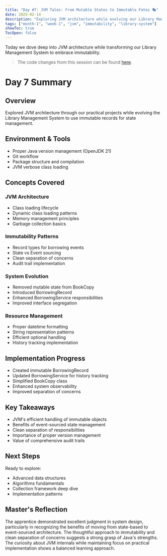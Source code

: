 ```yaml
---
title: "Day #7: JVM Tales: From Mutable States to Immutable Fates 🎭"
date: 2025-02-14
description: "Exploring JVM architecture while evolving our Library Management System to use immutable records"
tags: ["month-1", "week-1", "jvm", "immutability", "library-system"]
showToc: true
TocOpen: false
---
```


Today we dove deep into JVM architecture while transforming our Library Management System to embrace immutability.

> The code changes from this session can be found [here](https://github.com/caglarturali/javamastery/tree/ff427f0e246a80d5e4fc4367b4863b2ca535781e).

# Day 7 Summary

## Overview
Explored JVM architecture through our practical projects while evolving the Library Management System to use immutable records for state management.

## Environment & Tools
- Proper Java version management (OpenJDK 21)
- Git workflow
- Package structure and compilation
- JVM verbose class loading

## Concepts Covered

### JVM Architecture
- Class loading lifecycle
- Dynamic class loading patterns
- Memory management principles
- Garbage collection basics

### Immutability Patterns
- Record types for borrowing events
- State vs Event sourcing
- Clean separation of concerns
- Audit trail implementation

### System Evolution
- Removed mutable state from BookCopy
- Introduced BorrowingRecord
- Enhanced BorrowingService responsibilities
- Improved interface segregation

### Resource Management
- Proper datetime formatting
- String representation patterns
- Efficient optional handling
- History tracking implementation

## Implementation Progress
- Created immutable BorrowingRecord
- Updated BorrowingService for history tracking
- Simplified BookCopy class
- Enhanced system observability
- Improved separation of concerns

## Key Takeaways
- JVM's efficient handling of immutable objects
- Benefits of event-sourced state management
- Clean separation of responsibilities
- Importance of proper version management
- Value of comprehensive audit trails

## Next Steps
Ready to explore:
- Advanced data structures
- Algorithms fundamentals
- Collection framework deep dive
- Implementation patterns

## Master's Reflection
The apprentice demonstrated excellent judgment in system design, particularly in recognizing the benefits of moving from state-based to event-sourced architecture. The thoughtful approach to immutability and clean separation of concerns suggests a strong grasp of Java's strengths. The curiosity about JVM internals while maintaining focus on practical implementation shows a balanced learning approach.